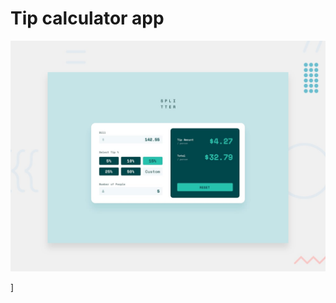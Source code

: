 # Tip calculator app

![Design preview for the Tip calculator app coding challenge](./design/desktop-preview.jpg)

]
